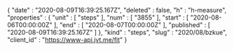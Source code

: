 {
  "date" : "2020-08-09T16:39:25.167Z",
  "deleted" : false,
  "h" : "h-measure",
  "properties" : {
    "unit" : [ "steps" ],
    "num" : [ "3855" ],
    "start" : [ "2020-08-06T00:00:00Z" ],
    "end" : [ "2020-08-07T00:00:00Z" ],
    "published" : [ "2020-08-09T16:39:25.167Z" ]
  },
  "kind" : "steps",
  "slug" : "2020/08/bzkue",
  "client_id" : "https://www-api.jvt.me/fit"
}
